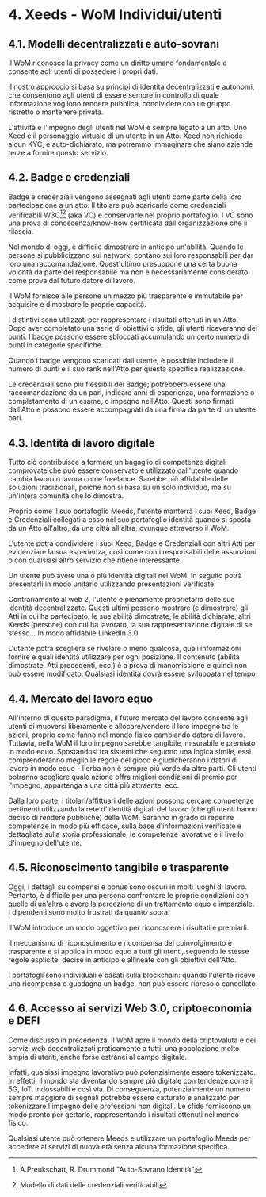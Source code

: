 # 4. Xeeds - WoM Individui/utenti

## 4.1. Modelli decentralizzati e auto-sovrani

Il WoM riconosce la privacy come un diritto umano fondamentale e consente agli utenti di possedere i propri dati.

Il nostro approccio si basa su principi di identità decentralizzati e autonomi, che consentono agli utenti di essere sempre in controllo di quale informazione vogliono rendere pubblica, condividere con un gruppo ristretto o mantenere privata.

L'attività e l'impegno degli utenti nel WoM è sempre legato a un atto. Uno Xeed è il personaggio virtuale di un utente in un Atto. Xeed non richiede alcun KYC, è auto-dichiarato, ma potremmo immaginare che siano aziende terze a fornire questo servizio.

## 4.2. Badge e credenziali

Badge e credenziali vengono assegnati agli utenti come parte della loro partecipazione a un atto. Il titolare può scaricarle come credenziali verificabili W3C[^7][^8] (aka VC) e conservarle nel proprio portafoglio. I VC sono una prova di conoscenza/know-how certificata dall'organizzazione che li rilascia.

Nel mondo di oggi, è difficile dimostrare in anticipo un'abilità. Quando le persone si pubblicizzano sui network, contano sui loro responsabili per dar loro una raccomandazione. Quest'ultimo presuppone una certa buona volontà da parte del responsabile ma non è necessariamente considerato come prova dal futuro datore di lavoro.

Il WoM fornisce alle persone un mezzo più trasparente e immutabile per acquisire e dimostrare le proprie capacità.

I distintivi sono utilizzati per rappresentare i risultati ottenuti in un Atto. Dopo aver completato una serie di obiettivi o sfide, gli utenti riceveranno dei punti. I badge possono essere sbloccati accumulando un certo numero di punti in categorie specifiche.

Quando i badge vengono scaricati dall'utente, è possibile includere il numero di punti e il suo rank nell'Atto per questa specifica realizzazione.

Le credenziali sono più flessibili dei Badge; potrebbero essere una raccomandazione da un pari, indicare anni di esperienza, una formazione o completamento di un esame, o impegno nell'Atto. Questi sono firmati dall'Atto e possono essere accompagnati da una firma da parte di un utente pari.

## 4.3. Identità di lavoro digitale

Tutto ciò contribuisce a formare un bagaglio di competenze digitali comprovate che può essere conservato e utilizzato dall'utente quando cambia lavoro o lavora come freelance. Sarebbe più affidabile delle soluzioni tradizionali, poiché non si basa su un solo individuo, ma su un'intera comunità che lo dimostra.

Proprio come il suo portafoglio Meeds, l'utente manterrà i suoi Xeed, Badge e Credenziali collegati a esso nel suo portafoglio identità quando si sposta da un Atto all'altro, da una città all'altra, ovunque attraverso il WoM.

L'utente potrà condividere i suoi Xeed, Badge e Credenziali con altri Atti per evidenziare la sua esperienza, così come con i responsabili delle assunzioni o con qualsiasi altro servizio che ritiene interessante.

Un utente può avere una o più identità digitali nel WoM. In seguito potrà presentarli in modo unitario utilizzando presentazioni verificate.

Contrariamente al web 2, l'utente è pienamente proprietario delle sue identità decentralizzate. Questi ultimi possono mostrare (e dimostrare) gli Atti in cui ha partecipato, le sue abilità dimostrate, le abilità dichiarate, altri Xeeds (persone) con cui ha lavorato, la sua rappresentazione digitale di se stesso... In modo affidabile LinkedIn 3.0.

L'utente potrà scegliere se rivelare o meno qualcosa, quali informazioni fornire e quali identità utilizzare per ogni posizione. Il contenuto (abilità dimostrate, Atti precedenti, ecc.) è a prova di manomissione e quindi non può essere modificato. Qualsiasi identità dovrà essere sviluppata nel tempo.

## 4.4. Mercato del lavoro equo

All'interno di questo paradigma, il futuro mercato del lavoro consente agli utenti di muoversi liberamente e allocare/vendere il loro impegno tra le azioni, proprio come fanno nel mondo fisico cambiando datore di lavoro. Tuttavia, nella WoM il loro impegno sarebbe tangibile, misurabile e premiato in modo equo. Spostandosi tra sistemi che seguono una logica simile, essi comprenderanno meglio le regole del gioco e giudicheranno i datori di lavoro in modo equo - l'erba non è sempre più verde da altre parti. Gli utenti potranno scegliere quale azione offra migliori condizioni di premio per l'impegno, appartenga a una città più attraente, ecc.

Dalla loro parte, i titolari/affittuari delle azioni possono cercare competenze pertinenti utilizzando la rete d'identità digitali del lavoro (che gli utenti hanno deciso di rendere pubbliche) della WoM. Saranno in grado di reperire competenze in modo più efficace, sulla base d'informazioni verificate e dettagliate sulla storia professionale, le competenze lavorative e il livello d'impegno dell'utente.

## 4.5. Riconoscimento tangibile e trasparente

Oggi, i dettagli su compensi e bonus sono oscuri in molti luoghi di lavoro. Pertanto, è difficile per una persona confrontare le proprie condizioni con quelle di un'altra e avere la percezione di un trattamento equo e imparziale. I dipendenti sono molto frustrati da quanto sopra.

Il WoM introduce un modo oggettivo per riconoscere i risultati e premiarli.

Il meccanismo di riconoscimento e ricompensa del coinvolgimento è trasparente e si applica in modo equo a tutti gli utenti, seguendo le stesse regole esplicite, decise in anticipo e allineate con gli obiettivi dell'Atto.

I portafogli sono individuali e basati sulla blockchain: quando l'utente riceve una ricompensa o guadagna un badge, non può essere ripreso o cancellato.

## 4.6. Accesso ai servizi Web 3.0, criptoeconomia e DEFI

Come discusso in precedenza, il WoM apre il mondo della criptovaluta e dei servizi web decentralizzati praticamente a tutti: una popolazione molto ampia di utenti, anche forse estranei al campo digitale.

Infatti, qualsiasi impegno lavorativo può potenzialmente essere tokenizzato. In effetti, il mondo sta diventando sempre più digitale con tendenze come il 5G, IoT, indossabili e così via. Di conseguenza, potenzialmente un numero sempre maggiore di segnali potrebbe essere catturato e analizzato per tokenizzare l'impegno delle professioni non digitali. Le sfide forniscono un modo pronto per gettarlo, rappresentando i risultati ottenuti nel mondo fisico.

Qualsiasi utente può ottenere Meeds e utilizzare un portafoglio Meeds per accedere ai servizi di nuova età senza alcuna formazione specifica.

[^7]: A.Preukschatt, R. Drummond "Auto-Sovrano Identità"
[^8]: Modello di dati delle credenziali verificabili
